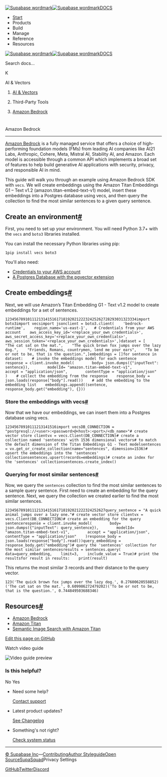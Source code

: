 [![Supabase wordmark](https://supabase.com/docs/_next/image?url=%2Fdocs%2Fsupabase-dark.svg&w=256&q=75&dpl=dpl_5BYG5BkQhU19GEfZfhcgAbeGcRQo)![Supabase wordmark](https://supabase.com/docs/_next/image?url=%2Fdocs%2Fsupabase-light.svg&w=256&q=75&dpl=dpl_5BYG5BkQhU19GEfZfhcgAbeGcRQo)DOCS](https://supabase.com/docs)

-   [Start](https://supabase.com/docs/guides/getting-started)
-   Products
-   Build
-   Manage
-   Reference
-   Resources

[![Supabase wordmark](https://supabase.com/docs/_next/image?url=%2Fdocs%2Fsupabase-dark.svg&w=256&q=75&dpl=dpl_5BYG5BkQhU19GEfZfhcgAbeGcRQo)![Supabase wordmark](https://supabase.com/docs/_next/image?url=%2Fdocs%2Fsupabase-light.svg&w=256&q=75&dpl=dpl_5BYG5BkQhU19GEfZfhcgAbeGcRQo)DOCS](https://supabase.com/docs)

Search docs...

K

AI & Vectors

1.  [AI & Vectors](https://supabase.com/docs/guides/ai)

3.  Third-Party Tools

5.  [Amazon Bedrock](https://supabase.com/docs/guides/ai/integrations/amazon-bedrock)

# 

Amazon Bedrock

* * *

[Amazon Bedrock](https://aws.amazon.com/bedrock) is a fully managed service that offers a choice of high-performing foundation models (FMs) from leading AI companies like AI21 Labs, Anthropic, Cohere, Meta, Mistral AI, Stability AI, and Amazon. Each model is accessible through a common API which implements a broad set of features to help build generative AI applications with security, privacy, and responsible AI in mind.

This guide will walk you through an example using Amazon Bedrock SDK with `vecs`. We will create embeddings using the Amazon Titan Embeddings G1 – Text v1.2 (amazon.titan-embed-text-v1) model, insert these embeddings into a Postgres database using vecs, and then query the collection to find the most similar sentences to a given query sentence.

## Create an environment[#](#create-an-environment)

First, you need to set up your environment. You will need Python 3.7+ with the `vecs` and `boto3` libraries installed.

You can install the necessary Python libraries using pip:

```
1pip install vecs boto3
```

You'll also need:

-   [Credentials to your AWS account](https://boto3.amazonaws.com/v1/documentation/api/latest/guide/credentials.html)
-   [A Postgres Database with the pgvector extension](https://supabase.com/docs/guides/ai/integrations/hosting.md)

## Create embeddings[#](#create-embeddings)

Next, we will use Amazon’s Titan Embedding G1 - Text v1.2 model to create embeddings for a set of sentences.

```
12345678910111213141516171819202122232425262728293031323334import boto3import vecsimport jsonclient = boto3.client(    'bedrock-runtime',    region_name='us-east-1',	# Credentials from your AWS account    aws_access_key_id='<replace_your_own_credentials>',    aws_secret_access_key='<replace_your_own_credentials>',    aws_session_token='<replace_your_own_credentials>',)dataset = [    "The cat sat on the mat.",    "The quick brown fox jumps over the lazy dog.",    "Friends, Romans, countrymen, lend me your ears",    "To be or not to be, that is the question.",]embeddings = []for sentence in dataset:    # invoke the embeddings model for each sentence    response = client.invoke_model(        body= json.dumps({"inputText": sentence}),        modelId= "amazon.titan-embed-text-v1",        accept = "application/json",        contentType = "application/json"    )    # collect the embedding from the response    response_body = json.loads(response["body"].read())    # add the embedding to the embedding list    embeddings.append((sentence, response_body.get("embedding"), {}))
```

### Store the embeddings with vecs[#](#store-the-embeddings-with-vecs)

Now that we have our embeddings, we can insert them into a Postgres database using vecs.

```
12345678910111213141516import vecsDB_CONNECTION = "postgresql://<user>:<password>@<host>:<port>/<db_name>"# create vector store clientvx = vecs.Client(DB_CONNECTION)# create a collection named 'sentences' with 1536 dimensional vectors# to match the default dimension of the Titan Embeddings G1 - Text modelsentences = vx.get_or_create_collection(name="sentences", dimension=1536)# upsert the embeddings into the 'sentences' collectionsentences.upsert(records=embeddings)# create an index for the 'sentences' collectionsentences.create_index()
```

### Querying for most similar sentences[#](#querying-for-most-similar-sentences)

Now, we query the `sentences` collection to find the most similar sentences to a sample query sentence. First need to create an embedding for the query sentence. Next, we query the collection we created earlier to find the most similar sentences.

```
123456789101112131415161718192021222324252627query_sentence = "A quick animal jumps over a lazy one."# create vector store clientvx = vecs.Client(DB_CONNECTION)# create an embedding for the query sentenceresponse = client.invoke_model(        body= json.dumps({"inputText": query_sentence}),        modelId= "amazon.titan-embed-text-v1",        accept = "application/json",        contentType = "application/json"    )response_body = json.loads(response["body"].read())query_embedding = response_body.get("embedding")# query the 'sentences' collection for the most similar sentencesresults = sentences.query(    data=query_embedding,    limit=3,    include_value = True)# print the resultsfor result in results:    print(result)
```

This returns the most similar 3 records and their distance to the query vector.

```
123('The quick brown fox jumps over the lazy dog.', 0.27600620558852)('The cat sat on the mat.', 0.609986272479202)('To be or not to be, that is the question.', 0.744849503688346)
```

## Resources[#](#resources)

-   [Amazon Bedrock](https://aws.amazon.com/bedrock)
-   [Amazon Titan](https://aws.amazon.com/bedrock/titan)
-   [Semantic Image Search with Amazon Titan](https://supabase.com/docs/guides/ai/examples/semantic-image-search-amazon-titan)

[Edit this page on GitHub](https://github.com/supabase/supabase/blob/master/apps/docs/content/guides/ai/integrations/amazon-bedrock.mdx)

Watch video guide

![Video guide preview](https://supabase.com/docs/_next/image?url=https%3A%2F%2Fimg.youtube.com%2Fvi%2FA3uND5sgiO0%2F0.jpg&w=3840&q=75&dpl=dpl_5BYG5BkQhU19GEfZfhcgAbeGcRQo)

### Is this helpful?

No Yes

-   Need some help?
    
    [Contact support](https://supabase.com/support)
-   Latest product updates?
    
    [See Changelog](https://supabase.com/changelog)
-   Something's not right?
    
    [Check system status](https://status.supabase.com/)

* * *

[© Supabase Inc](https://supabase.com/)—[Contributing](https://github.com/supabase/supabase/blob/master/apps/docs/DEVELOPERS.md)[Author Styleguide](https://github.com/supabase/supabase/blob/master/apps/docs/CONTRIBUTING.md)[Open Source](https://supabase.com/open-source)[SupaSquad](https://supabase.com/supasquad)Privacy Settings

[GitHub](https://github.com/supabase/supabase)[Twitter](https://twitter.com/supabase)[Discord](https://discord.supabase.com/)